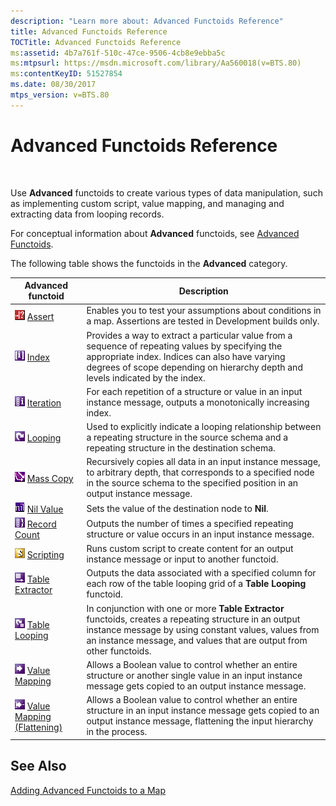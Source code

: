 ```yaml
---
description: "Learn more about: Advanced Functoids Reference"
title: Advanced Functoids Reference
TOCTitle: Advanced Functoids Reference
ms:assetid: 4b7a761f-510c-47ce-9506-4cb8e9ebba5c
ms:mtpsurl: https://msdn.microsoft.com/library/Aa560018(v=BTS.80)
ms:contentKeyID: 51527854
ms.date: 08/30/2017
mtps_version: v=BTS.80
---
```


# Advanced Functoids Reference

 

Use **Advanced** functoids to create various types of data manipulation, such as implementing custom script, value mapping, and managing and extracting data from looping records.

For conceptual information about **Advanced** functoids, see [Advanced Functoids](https://msdn.microsoft.com/library/aa561121\(v=bts.80\)).

The following table shows the functoids in the **Advanced** category.

<table>
<thead>
<tr class="header">
<th>Advanced functoid</th>
<th>Description</th>
</tr>
</thead>
<tbody>
<tr class="odd">
<td><img src="images/Aa560747.313715e0-e73d-4806-941a-413d5ad1dee3(BTS.80).jpeg" title="Assert functoid" alt="Assert functoid" /> <a href="assert-functoid-reference.md">Assert</a></td>
<td>Enables you to test your assumptions about conditions in a map. Assertions are tested in Development builds only.</td>
</tr>
<tr class="even">
<td><img src="images/Aa547061.0f578133-d730-4d60-bc4a-2832c31294b5(BTS.80).jpeg" alt="Icon that represents the Index functoid."/> <a href="index-functoid-reference.md">Index</a></td>
<td>Provides a way to extract a particular value from a sequence of repeating values by specifying the appropriate index. Indices can also have varying degrees of scope depending on hierarchy depth and levels indicated by the index.</td>
</tr>
<tr class="odd">
<td><img src="images/Aa560018.1c8ae190-aed0-49fc-b235-5c8b871b6b76(BTS.80).jpeg" alt="Icon that represents the Iteration functoid."/> <a href="iteration-functoid-reference.md">Iteration</a></td>
<td>For each repetition of a structure or value in an input instance message, outputs a monotonically increasing index.</td>
</tr>
<tr class="even">
<td><img src="images/Aa560018.1f70c94a-151c-4b07-9165-88873a0c33ff(BTS.80).jpeg" alt="Icon that represents the Looping functoid."/> <a href="looping-functoid-reference.md">Looping</a></td>
<td>Used to explicitly indicate a looping relationship between a repeating structure in the source schema and a repeating structure in the destination schema.</td>
</tr>
<tr class="odd">
<td><img src="images/Aa560018.8d9b71f3-8e19-4b2b-a393-3592b01e07f3(BTS.80).jpeg" alt=Icon that represents the Mass Copy functoid."/> <a href="mass-copy-functoid-reference.md">Mass Copy</a></td>
<td>Recursively copies all data in an input instance message, to arbitrary depth, that corresponds to a specified node in the source schema to the specified position in an output instance message.</td>
</tr>
<tr class="even">
<td><img src="images/Aa560952.061a0589-22a0-4f1b-8c75-4ba58bf042ac(BTS.80).jpeg" title="Nil Value functoid" alt="Nil Value functoid" /> <a href="nil-value-functoid-reference.md">Nil Value</a></td>
<td>Sets the value of the destination node to <strong>Nil</strong>.</td>
</tr>
<tr class="odd">
<td><img src="images/Aa577847.8a6ab6c8-4e8b-4a53-8d3c-98303756f851(BTS.80).jpeg" alt="Icon that represents the Record Count functoid."/> <a href="record-count-functoid-reference.md">Record Count</a></td>
<td>Outputs the number of times a specified repeating structure or value occurs in an input instance message.</td>
</tr>
<tr class="even">
<td><img src="images/Aa560018.bd458694-6168-4c8c-90d2-da4407485122(BTS.80).jpeg" alt="Icon that represents the Scripting functoid."/> <a href="scripting-functoid-reference.md">Scripting</a></td>
<td>Runs custom script to create content for an output instance message or input to another functoid.</td>
</tr>
<tr class="odd">
<td><img src="images/Aa560018.4260373f-6d17-4b60-9fc5-661d0b829824(BTS.80).jpeg" alt="Icon that represents the Table Extractor functoid."/> <a href="table-extractor-functoid-reference.md">Table Extractor</a></td>
<td>Outputs the data associated with a specified column for each row of the table looping grid of a <strong>Table Looping</strong> functoid.</td>
</tr>
<tr class="even">
<td><img src="images/Aa559129.8f4b3620-4778-4d73-a60d-b11dea1766aa(BTS.80).jpeg" alt="Icon that represents the Table Looping functoid."/> <a href="table-looping-functoid-reference.md">Table Looping</a></td>
<td>In conjunction with one or more <strong>Table Extractor</strong> functoids, creates a repeating structure in an output instance message by using constant values, values from an instance message, and values that are output from other functoids.</td>
</tr>
<tr class="odd">
<td><img src="images/Aa560018.7853c31e-dc26-4ffa-9608-29352508e725(BTS.80).jpeg" alt="Icon that represents the Value Mapping functoid."/> <a href="value-mapping-functoid-reference.md">Value Mapping</a></td>
<td>Allows a Boolean value to control whether an entire structure or another single value in an input instance message gets copied to an output instance message.</td>
</tr>
<tr class="even">
<td><img src="images/Aa561516.0b7c29fa-4dbc-4497-9411-86c7d1b81387(BTS.80).jpeg" alt="Icon that represents the Value Mapping (Flattening) functoid."/> <a href="value-mapping-flattening-functoid-reference.md">Value Mapping (Flattening)</a></td>
<td>Allows a Boolean value to control whether an entire structure in an input instance message gets copied to an output instance message, flattening the input hierarchy in the process.</td>
</tr>
</tbody>
</table>


## See Also

[Adding Advanced Functoids to a Map](https://msdn.microsoft.com/library/aa578352\(v=bts.80\))

